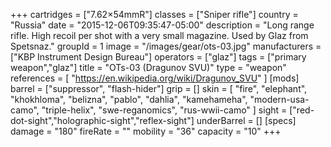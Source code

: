 +++
cartridges = ["7.62×54mmR"]
classes = ["Sniper rifle"]
country = "Russia"
date = "2015-12-06T09:35:47-05:00"
description = "Long range rifle. High recoil per shot with a very small magazine. Used by Glaz from Spetsnaz."
groupId = 1
image = "/images/gear/ots-03.jpg"
manufacturers = ["KBP Instrument Design Bureau"]
operators = ["glaz"]
tags = ["primary weapon","glaz"]
title = "OTs-03 (Dragunov SVU)"
type = "weapon"
references = [
  "https://en.wikipedia.org/wiki/Dragunov_SVU"
]
[mods]
  barrel = ["suppressor", "flash-hider"]
  grip = []
  skin = [
    "fire",
    "elephant",
    "khokhloma",
    "belizna",
    "pablo",
    "dahlia",
    "kamehameha",
    "modern-usa-camo",
    "triple-helix",
    "swe-reganomics",
    "rus-wwii-camo"
  ]
  sight = ["red-dot-sight","holographic-sight","reflex-sight"]
  underBarrel = []
[specs]
  damage = "180"
  fireRate = ""
  mobility = "36"
  capacity = "10"
+++
